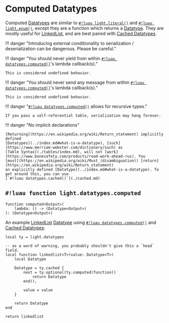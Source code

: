# Computed Datatypes

Computed [Datatypes](../index.md) are similar to [`#!luau light.literal()`](./literal.md) and
[`#!luau light.enum()`](./enums.md), except they are a function which returns a
[Datatype](../index.md#what-is-a-datatype). They are mostly useful for
<a href="https://en.wikipedia.org/wiki/Linked_list" target="_blank">LinkedList</a>, and are best paired with
[Cached Datatypes](./cached.md).

!!! danger "Introducing external conditionality to serialization / deserialization can be dangerous. Please be careful."

!!! danger "You should never yield from within [`#!luau datatypes.computed()`](./computed.md)'s lambda callback(s)."

    This is considered undefined behavior.

!!! danger "You should never send any message from within [`#!luau datatypes.computed()`](./computed.md)'s lambda callback(s)."

    This is considered undefined behavior.

!!! danger "[`#!luau datatypes.computed()`](./computed.md) allows for recursive types."

    If you pass a self-referential table, serialization may hang forever.

!!! danger "No implicit declarations"

    [Returning](https://en.wikipedia.org/wiki/Return_statement) implicitly defined
    [Datatypes](../index.md#what-is-a-datatype), [such](https://www.merriam-webster.com/dictionary/such) as
    [Table Syntax](./tables/index.md), will not [work](https://www.bonesafety.com/products/road-work-ahead-rus). You
    [must](https://en.wikipedia.org/wiki/Must_(disambiguation)) [return](https://en.wikipedia.org/wiki/Return_statement)
    an explicitly defined [Datatype](../index.md#what-is-a-datatype). To get around this, you can use
    [`#!luau datatypes.cached()`](./cached.md)

## `#!luau function light.datatypes.computed`

```luau title='<!-- shared --> <!-- experimental --> <!-- sync -->'
function computed<Output>(
    lambda: () -> (Datatype<Output>)
): (Datatype<Output>)
```

An example <a href="https://en.wikipedia.org/wiki/Linked_list" target="_blank">LinkedList</a> [Datatype](../index.md#what-is-a-datatype)
using [`#!luau datatypes.computed()`](./computed.md) and [Cached Datatypes](./cached.md):

```luau title="linked_list.luau"
local ty = light.datatypes

-- as a word of warning, you probably shouldn't give this a `head` field.
local function linkedlist<T>(value: Datatype<T>)
    local Datatype

    Datatype = ty.cached {
        next = ty.optional(ty.computed(function()
            return Datatype
        end)),
        
        value = value
    }
 
    return Datatype
end

return linkedlist
```
